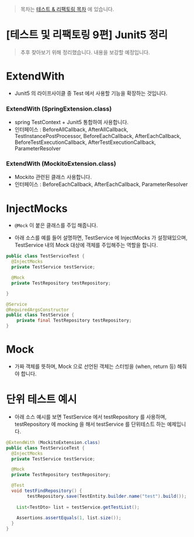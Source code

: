 > 목차는 [테스트 & 리팩토링 목차](https://insanelysimple.tistory.com/category/test%20%26%20refactoring) 에 있습니다.

# [테스트 및 리팩토링 9편] Junit5 정리



> 추후 찾아보기 위해 정리했습니다. 내용을 보강할 예정입니다.



# ExtendWith

- Junit5 의 라이프사이클 중 Test 에서 사용할 기능을 확장하는 것입니다. 



### ExtendWith (SpringExtension.class)

- spring TestContext + Junit5 통합하여 사용합니다.
- 인터페이스 : BeforeAllCallback, AfterAllCallback, TestInstancePostProcessor, BeforeEachCallback, AfterEachCallback, BeforeTestExecutionCallback, AfterTestExecutionCallback, ParameterResolver



 ### ExtendWith (MockitoExtension.class)

- Mockito 관련된 클래스 사용합니다.
- 인터페이스 : BeforeEachCallback, AfterEachCallback, ParameterResolver





# InjectMocks

- `@Mock` 이 붙은 클래스를 주입 해줍니다.

- 아래 소스를 예를 들어 설명하면, TestService 에 InjectMocks 가 설정돼있으며, TestService 내의 Mock 대상에 객체를 주입해주는 역할을 합니다.



```java
public class TestServiceTest {
  @InjectMocks
  private TestService testService;

  @Mock
  private TestRepository testRepository;

}

@Service
@RequiredArgsConstructor
public class TestService {
	private final TestRepository testRepository;
}
```



# Mock

- 가짜 객체를 뜻하며, Mock 으로 선언된 객체는 스터빙을 (when, return 등) 해줘야 합니다.



# 단위 테스트 예시

- 아래 소스 예시를 보면 TestService 에서 testRepository 를 사용하며, testRepository 에 mocking 을 해서 testService 를 단위테스트 하는 예제입니다.

```java
@ExtendWith (MockitoExtension.class)
public class TestServiceTest {
  @InjectMocks
  private TestService testService;

  @Mock
  private TestRepository testRepository;

  @Test 
  void testFindRepository() {
 		testRepository.save(TestEntity.builder.name("test").build());
    
    List<TestDto> list = testService.getTestList();
    
    Assertions.assertEquals(1, list.size());
  }
}
```

